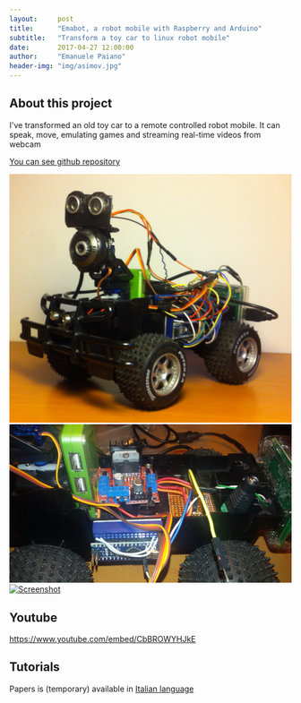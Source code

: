 ```yaml
---
layout:     post
title:      "Emabot, a robot mobile with Raspberry and Arduino"
subtitle:   "Transform a toy car to linux robot mobile"
date:       2017-04-27 12:00:00
author:     "Emanuele Paiano"
header-img: "img/asimov.jpg"
---
```


<h2 class="section-heading">About this project</h2>

<p>I've transformed an old toy car to a remote controlled robot mobile. It can speak, move, emulating games and streaming real-time videos from webcam</p>

<p><a href="https://github.com/emanuelepaiano/emabot">You can see github repository</a></p>

<a href="#">
    <img src="https://github.com/emanuelepaiano/emabot/blob/master/screenshots/01.jpg?raw=true" alt="Screenshot">
</a>

<a href="#">
    <img src="https://github.com/emanuelepaiano/emabot/blob/master/screenshots/07.jpg?raw=true" alt="Screenshot">
</a>

<a href="#">
    <img src="https://github.com/emanuelepaiano/espresso-admin/blob/master/screenshots/08.jpg?raw=true" alt="Screenshot">
</a>

<h2 class="section-heading">Youtube</h2>
 
https://www.youtube.com/embed/CbBROWYHJkE

<h2 class="section-heading">Tutorials</h2>
 
<p>Papers is (temporary) available in <a href="https://github.com/emanuelepaiano/emabot/blob/master/Emabot_ITA_part%201.pdf">Italian language</a></p>


